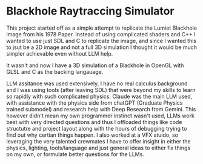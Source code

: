 # Blackhole Raytraccing Simulator

This project started off as a simple attempt to replicate the Lumiet Blackhole image from his 1978 Paper. Instead of using complicated shaders and C++ I wanted to use just SDL and C to replicate the image, and since I wanted this to jsut be a 2D image and not a full 3D simulation I thought it would be much simpler achievable even without LLM help.

It wasn't and now I have a 3D simulation of a Blackhole in OpenGL with GLSL and C as the backing langauage.

LLM assitance was used extensively, I have no real calculus background and I was using tools (after leaving SDL) that were beyond my skills to learn so rapidly with such complicated physics. Claude was the main LLM used, with assistance with the physics side from chatGPT (Graduate Physics trained submodel) and research help with Deep Research from Gemini. This however didn't mean my own programmer instinct wasn't used, LLMs work best with very directed questions and thus I offloaded things like code structutre and project layout along with the hours of debugging trying to find out why certian things happen. I also worked at a VFX stuido, so leveraging the very talented crewmates I have to offer insight in either the physics, lighting, tools/language and just general ideas to either fix things on my own, or formulate better questions for the LLMs.
